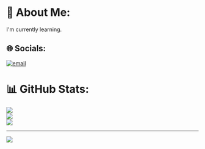 # 💫 About Me:
I'm currently learning.


## 🌐 Socials:
[![email](https://img.shields.io/badge/Email-D14836?logo=gmail&logoColor=white)](mailto:sushmitha3175@gmail.com) 
# 📊 GitHub Stats:
![](https://github-readme-stats.vercel.app/api?username=sushmitha-31&theme=dark&hide_border=false&include_all_commits=false&count_private=true)<br/>
![](https://nirzak-streak-stats.vercel.app/?user=sushmitha-31&theme=dark&hide_border=false)<br/>
![](https://github-readme-stats.vercel.app/api/top-langs/?username=sushmitha-31&theme=dark&hide_border=false&include_all_commits=false&count_private=true&layout=compact)

---
[![](https://visitcount.itsvg.in/api?id=sushmitha-31&icon=0&color=0)](https://visitcount.itsvg.in)

<!-- Proudly created with GPRM ( https://gprm.itsvg.in ) -->
